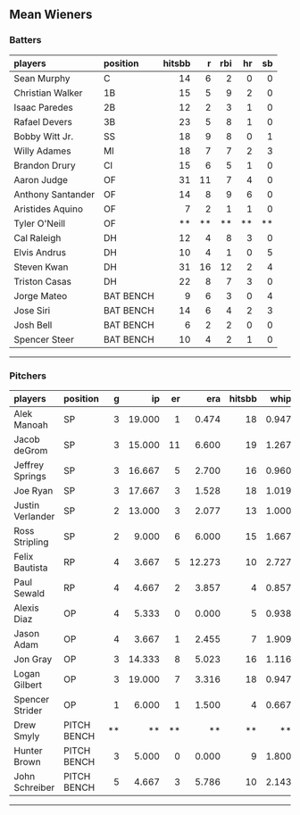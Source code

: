 ## Mean Wieners

### Batters

 
|players           |position  | hitsbb|  r| rbi| hr| sb| 
|:-----------------|:---------|------:|--:|---:|--:|--:| 
|Sean Murphy       |C         |     14|  6|   2|  0|  0| 
|Christian Walker  |1B        |     15|  5|   9|  2|  0| 
|Isaac Paredes     |2B        |     12|  2|   3|  1|  0| 
|Rafael Devers     |3B        |     23|  5|   8|  1|  0| 
|Bobby Witt Jr.    |SS        |     18|  9|   8|  0|  1| 
|Willy Adames      |MI        |     18|  7|   7|  2|  3| 
|Brandon Drury     |CI        |     15|  6|   5|  1|  0| 
|Aaron Judge       |OF        |     31| 11|   7|  4|  0| 
|Anthony Santander |OF        |     14|  8|   9|  6|  0| 
|Aristides Aquino  |OF        |      7|  2|   1|  1|  0| 
|Tyler O'Neill     |OF        |     **| **|  **| **| **| 
|Cal Raleigh       |DH        |     12|  4|   8|  3|  0| 
|Elvis Andrus      |DH        |     10|  4|   1|  0|  5| 
|Steven Kwan       |DH        |     31| 16|  12|  2|  4| 
|Triston Casas     |DH        |     22|  8|   7|  3|  0| 
|Jorge Mateo       |BAT BENCH |      9|  6|   3|  0|  4| 
|Jose Siri         |BAT BENCH |     14|  6|   4|  2|  3| 
|Josh Bell         |BAT BENCH |      6|  2|   2|  0|  0| 
|Spencer Steer     |BAT BENCH |     10|  4|   2|  1|  0| 


* * *

### Pitchers

 
|players          |position    |  g|     ip| er|    era| hitsbb|  whip| so|  w| sv| 
|:----------------|:-----------|--:|------:|--:|------:|------:|-----:|--:|--:|--:| 
|Alek Manoah      |SP          |  3| 19.000|  1|  0.474|     18| 0.947| 17|  2|  0| 
|Jacob deGrom     |SP          |  3| 15.000| 11|  6.600|     19| 1.267| 29|  0|  0| 
|Jeffrey Springs  |SP          |  3| 16.667|  5|  2.700|     16| 0.960| 17|  1|  0| 
|Joe Ryan         |SP          |  3| 17.667|  3|  1.528|     18| 1.019| 18|  2|  0| 
|Justin Verlander |SP          |  2| 13.000|  3|  2.077|     13| 1.000| 12|  0|  0| 
|Ross Stripling   |SP          |  2|  9.000|  6|  6.000|     15| 1.667|  6|  1|  0| 
|Felix Bautista   |RP          |  4|  3.667|  5| 12.273|     10| 2.727|  6|  0|  2| 
|Paul Sewald      |RP          |  4|  4.667|  2|  3.857|      4| 0.857|  2|  1|  1| 
|Alexis Diaz      |OP          |  4|  5.333|  0|  0.000|      5| 0.938|  6|  0|  2| 
|Jason Adam       |OP          |  4|  3.667|  1|  2.455|      7| 1.909|  3|  0|  0| 
|Jon Gray         |OP          |  3| 14.333|  8|  5.023|     16| 1.116| 10|  0|  0| 
|Logan Gilbert    |OP          |  3| 19.000|  7|  3.316|     18| 0.947| 18|  1|  0| 
|Spencer Strider  |OP          |  1|  6.000|  1|  1.500|      4| 0.667| 10|  1|  0| 
|Drew Smyly       |PITCH BENCH | **|     **| **|     **|     **|    **| **| **| **| 
|Hunter Brown     |PITCH BENCH |  3|  5.000|  0|  0.000|      9| 1.800|  6|  0|  0| 
|John Schreiber   |PITCH BENCH |  5|  4.667|  3|  5.786|     10| 2.143|  6|  0|  1| 


* * *



